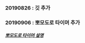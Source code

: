 ### 20190826 : 깃 추가 
### 20190906 : 뽀모도로 타이머 추가
<a href = "https://ko.wikipedia.org/wiki/%ED%8F%AC%EB%AA%A8%EB%8F%84%EB%A1%9C_%EA%B8%B0%EB%B2%95"><h5>뽀모도로 타이머 설명</h5>
  </a>
